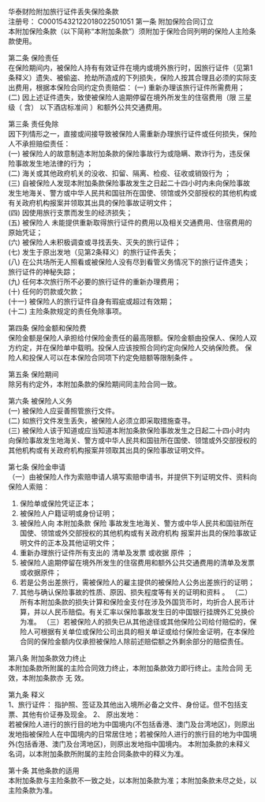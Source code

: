 华泰财险附加旅行证件丢失保险条款   
  注册号： C00015432122018022501051 
第一条   附加保险合同订立   
本附加保险条款（以下简称“本附加条款”）须附加于保险合同列明的保险人主险条款使用。 
  
第二条   保险责任   
在保险期间内，被保险人持有有效证件在境内或境外旅行时，因旅行证件（见第1条释义）遗失、被偷盗、抢劫所造成的下列损失，保险人按其合理且必须的实际支出费用，根据本保险合同约定负责赔偿： 
(一)   重新办理该旅行证件所需费用； 
(二)   因上述证件遗失，致使被保险人逾期停留在境外所发生的住宿费用（限 三星级（  含）  以下酒店标准间  ）和额外公共交通费用。 
  
第三条   责任免除   
因下列情形之一，直接或间接导致被保险人需重新办理旅行证件或任何损失，保险人不承担赔偿责任：   
(一)   被保险人的故意制造本附加条款的保险事故行为或隐瞒、欺诈行为，违反保险事故发生地法律的行为  ；   
(二)   海关或其他政府机关的没收、扣留、隔离、检疫、征收或销毁行为  ；   
(三)   自被保险人发现本附加条款保险事故发生之日起二十四小时内未向保险事故发生地海关、警方或中华人民共和国驻所在国使、领馆或外交部授权的其他机构或有关政府机构报案并领取其出具的保险事故证明文件；   
(四)   因使用旅行支票而发生的经济损失；   
(五)   被保险人  未能提供重新取得旅行证件的费用以及相关交通费用、住宿费用的原始凭证；   
(六)   被保险人未积极调查或寻找丢失、灭失的旅行证件；   
(七)   发生于原出发地（见第2条释义）的旅行证件丢失；   
(八)   在公共场所无人照看或被保险人没有尽到看管义务情况下的旅行证件遗失；旅行证件的神秘失踪；   
(九)   任何本次旅行所不必要的旅行证件的重新办理费用；   
(十)   任何的罚款或欠款；   
(十一)   被保险人的旅行证件自身有瑕疵或超过有效期；    
(十二)   主险条款规定的责任免除事项。   
  
第四条   保险金额和保险费   
保险金额是保险人承担给付保险金责任的最高限额。保险金额由投保人、保险人双方约定，并在保险单中载明。投保人应该按照合同约定向保险人交纳保险费。 保险人和投保人可以在本保险合同项下约定免赔额等限制条件  。 
  
第五条   保险期间   
除另有约定外，本附加条款的保险期间同主险合同一致。 
   
第六条   被保险人义务   
(一)   被保险人应妥善照管旅行文件。   
(二)   如旅行文件发生丢失，被保险人必须立即采取措施查寻。   
(三)   被保险人该于知道或应当知道本附加条款保险事故发生之日起二十四小时内向保险事故发生地海关、警方或中华人民共和国驻所在国使、领馆或外交部授权的其他机构或有关政府机构报案并领取其出具的保险事故证明文件。   
   
第七条   保险金申请   
（一）由被保险人作为索赔申请人填写索赔申请书，并提供下列证明文件、资料向保险人索赔： 
1.   保险单或保险凭证正本；   
2.   被保险人户籍证明或身份证明； 
3.   被保险人向 本附加条款 保险 事故发生地海关、警方或中华人民共和国驻所在国使、领馆或外交部授权的其他机构或有关政府机构 报案并出具的保险事故证明文件的正本及其他证明文件； 
4.   重新办理旅行证件所有支出的 清单及发票 或收据 原件 ； 
5.   被保险人逾期停留在境外所发生的住宿费用和额外公共交通费用的清单及发票或收据原件； 
6.   若是公务出差旅行，需被保险人的雇主提供的被保险人公务出差旅行的证明； 
7.   其他与确认保险事故的性质、原因、损失程度等有关的证明和资料 。 
（二）所有本附加条款的损失计算和保险金支付在涉及外国货币时，均折合人民币计算，并以人民币赔偿。有关汇率以保险事故发生日的中国银行挂牌外汇兑换价为准。 
（三）若被保险人的损失已从其他途径或其他保险公司给付赔偿的，保险人可根据有关单位或保险公司出具的相关单证或给付保险金证明，在本保险合同的保险金额内仅承担被保险人除前述赔偿额之外剩余部分的赔偿责任。   
  
第八条   附加条款效力终止   
本附加条款所附属的主险合同效力终止，本附加条款效力即行终止。主险合同 无 效，本附加条款亦 无 效。 
  
第九条   释义   
1、旅行证件：  指护照、签证及其他出入境所必备之文件、身份证。但不包括支票、其他有价证券及现金。 
2、  原出发地：  
若被保险人进行的旅行目的地为中国境内(不包括香港、澳门及台湾地区)，则原出发地指被保险人在中国境内的日常居住地；若被保险人进行的旅行目的地为中国境外(包括香港、澳门及台湾地区)，则原出发地指中国境内。 
本附加条款的未释义名词，以本附加条款所附属的主险合同条款中的释义为准。 
   
第十条   其他条款的适用   
本附加条款与主险条款不一致之处，以本附加条款为准；本附加条款未尽之处，以主险条款为准。 

